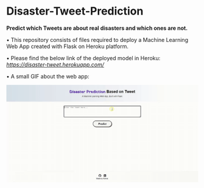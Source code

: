 # Disaster-Tweet-Prediction
<b> Predict which Tweets are about real disasters and which ones are not.</b>

• This repository consists of files required to deploy a Machine Learning Web App created with Flask on Heroku platform.

• Please find the below link of the deployed model in Heroku:<br />
_https://disaster-tweet.herokuapp.com/_

• A small GIF about the web app:

![GIF](readme_resources/disaster-tweet-web-app.gif)
